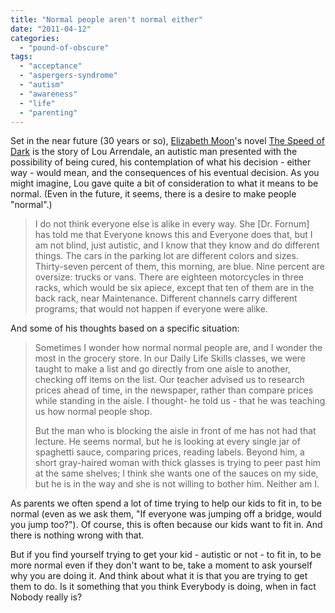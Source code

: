 ```yaml
---
title: "Normal people aren't normal either"
date: "2011-04-12"
categories: 
  - "pound-of-obscure"
tags: 
  - "acceptance"
  - "aspergers-syndrome"
  - "autism"
  - "awareness"
  - "life"
  - "parenting"
---
```


Set in the near future (30 years or so), [Elizabeth Moon](http://www.elizabethmoon.com/)'s novel [The Speed of Dark](http://www.speedofdark-thebook.com/) is the story of Lou Arrendale, an autistic man presented with the possibility of being cured, his contemplation of what his decision - either way - would mean, and the consequences of his eventual decision. As you might imagine, Lou gave quite a bit of consideration to what it means to be normal. (Even in the future, it seems, there is a desire to make people "normal".)

> I do not think everyone else is alike in every way. She \[Dr. Fornum\] has told me that Everyone knows this and Everyone does that, but I am not blind, just autistic, and I know that they know and do different things. The cars in the parking lot are different colors and sizes. Thirty-seven percent of them, this morning, are blue. Nine percent are oversize: trucks or vans. There are eighteen motorcycles in three racks, which would be six apiece, except that ten of them are in the back rack, near Maintenance. Different channels carry different programs; that would not happen if everyone were alike.

And some of his thoughts based on a specific situation:

> Sometimes I wonder how normal normal people are, and I wonder the most in the grocery store. In our Daily Life Skills classes, we were taught to make a list and go directly from one aisle to another, checking off items on the list. Our teacher advised us to research prices ahead of time, in the newspaper, rather than compare prices while standing in the aisle. I thought- he told us - that he was teaching us how normal people shop.
> 
> But the man who is blocking the aisle in front of me has not had that lecture. He seems normal, but he is looking at every single jar of spaghetti sauce, comparing prices, reading labels. Beyond him, a short gray-haired woman with thick glasses is trying to peer past him at the same shelves; I think she wants one of the sauces on my side, but he is in the way and she is not willing to bother him. Neither am I.

As parents we often spend a lot of time trying to help our kids to fit in, to be normal (even as we ask them, "If everyone was jumping off a bridge, would you jump too?"). Of course, this is often because our kids want to fit in. And there is nothing wrong with that.

But if you find yourself trying to get your kid - autistic or not - to fit in, to be more normal even if they don't want to be, take a moment to ask yourself why you are doing it. And think about what it is that you are trying to get them to do. Is it something that you think Everybody is doing, when in fact Nobody really is?
